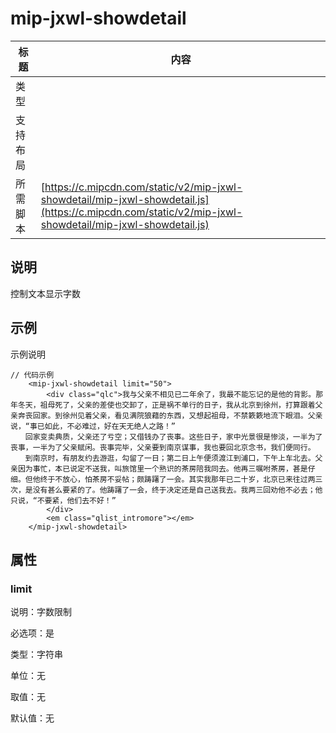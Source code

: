 # mip-jxwl-showdetail

标题|内容
----|----
类型|
支持布局|
所需脚本| [https://c.mipcdn.com/static/v2/mip-jxwl-showdetail/mip-jxwl-showdetail.js](https://c.mipcdn.com/static/v2/mip-jxwl-showdetail/mip-jxwl-showdetail.js)

## 说明

控制文本显示字数

## 示例

示例说明

```
// 代码示例
	<mip-jxwl-showdetail limit="50">
		<div class="qlc">我与父亲不相见已二年余了，我最不能忘记的是他的背影。那年冬天，祖母死了，父亲的差使也交卸了，正是祸不单行的日子，我从北京到徐州，打算跟着父亲奔丧回家。到徐州见着父亲，看见满院狼藉的东西，又想起祖母，不禁簌簌地流下眼泪。父亲说，“事已如此，不必难过，好在天无绝人之路！”
　　回家变卖典质，父亲还了亏空；又借钱办了丧事。这些日子，家中光景很是惨淡，一半为了丧事，一半为了父亲赋闲。丧事完毕，父亲要到南京谋事，我也要回北京念书，我们便同行。
　　到南京时，有朋友约去游逛，勾留了一日；第二日上午便须渡江到浦口，下午上车北去。父亲因为事忙，本已说定不送我，叫旅馆里一个熟识的茶房陪我同去。他再三嘱咐茶房，甚是仔细。但他终于不放心，怕茶房不妥帖；颇踌躇了一会。其实我那年已二十岁，北京已来往过两三次，是没有甚么要紧的了。他踌躇了一会，终于决定还是自己送我去。我两三回劝他不必去；他只说，“不要紧，他们去不好！”
		</div>
		<em class="qlist_intromore"></em>
    </mip-jxwl-showdetail>
```

## 属性

### limit

说明：字数限制

必选项：是

类型：字符串

单位：无

取值：无

默认值：无